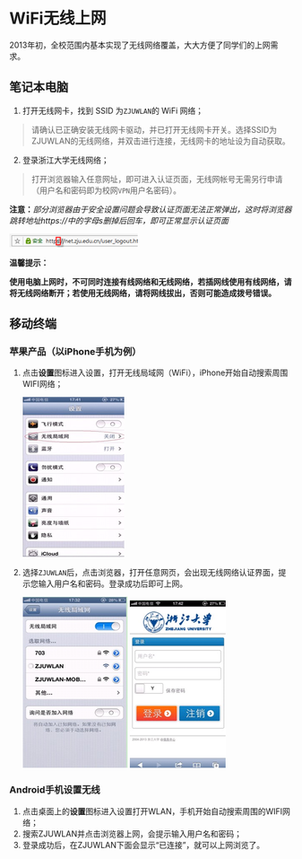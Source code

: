 # WiFi无线上网

2013年初，全校范围内基本实现了无线网络覆盖，大大方便了同学们的上网需求。

## 笔记本电脑

1. 打开无线网卡，找到 SSID 为`ZJUWLAN`的 WiFi 网络；
> 请确认已正确安装无线网卡驱动，并已打开无线网卡开关。选择SSID为ZJUWLAN的无线网络，并双击进行连接，无线网卡的地址设为自动获取。

2. 登录浙江大学无线网络；
> 打开浏览器输入任意网址，即可进入认证页面，无线网帐号无需另行申请（用户名和密码即为校网`VPN`用户名密码）。


**注意：**_部分浏览器由于安全设置问题会导致认证页面无法正常弹出，这时将浏览器跳转地址https://中的字母s删掉后回车，即可正常显示认证页面_

![](./Images/https.png)

**温馨提示：**

**使用电脑上网时，不可同时连接有线网络和无线网络，若插网线使用有线网络，请将无线网络断开；若使用无线网络，请将网线拔出，否则可能造成拨号错误。**

## 移动终端

### 苹果产品（以iPhone手机为例）

1. 点击**设置**图标进入设置，打开无线局域网（WiFi），iPhone开始自动搜索周围WIFI网络；  

    ![](./Images/iphone-wifi.png)

2. 选择`ZJUWLAN`后，点击浏览器，打开任意网页，会出现无线网络认证界面，提示您输入用户名和密码。登录成功后即可上网。

    ![image](./Images/iphone-wifi1.png)
    ![image](./Images/iphone-wifi2.png)
 

### Android手机设置无线

1. 点击桌面上的**设置**图标进入设置打开WLAN，手机开始自动搜索周围的WIFI网络；
2. 搜索ZJUWLAN并点击浏览器上网，会提示输入用户名和密码； 
3. 登录成功后，在ZJUWLAN下面会显示“已连接”，就可以上网浏览了。
